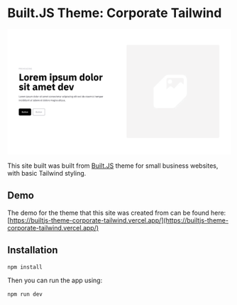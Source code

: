 # Built.JS Theme: Corporate Tailwind

[![Built.JS Corporate Tailwind Theme](https://raw.githubusercontent.com/builtjs/builtjs-theme-corporate-tailwind/main/public/images/theme.png)](https://builtjs-theme-corporate-tailwind.vercel.app/)

This site built was built from [Built.JS](https://builtjs.com) theme for small business websites, with basic Tailwind styling.

## Demo
The demo for the theme that this site was created from can be found here: [https://builtjs-theme-corporate-tailwind.vercel.app/](https://builtjs-theme-corporate-tailwind.vercel.app/)

## Installation
```
npm install
```
Then you can run the app using:
```
npm run dev
```